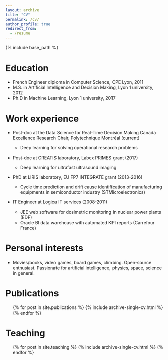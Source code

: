 ```yaml
---
layout: archive
title: "CV"
permalink: /cv/
author_profile: true
redirect_from:
  - /resume
---
```


{% include base_path %}

Education
======
* French Engineer diploma in Computer Science, CPE Lyon, 2011
* M.S. in Artificial Intelligence and Decision Making, Lyon 1 university, 2012
* Ph.D in Machine Learning, Lyon 1 university, 2017

Work experience
======
* Post-doc at the Data Science for Real-Time Decision Making Canada Excellence Research Chair, Polytechnique Montréal (current)
  * Deep learning for solving operational research problems

* Post-doc at CREATIS laboratory, Labex PRIMES grant (2017)
  * Deep learning for ultrafast ultrasound imaging

* PhD at LIRIS laboratory, EU FP7 INTEGRATE grant (2013-2016)
  * Cycle time prediction and drift cause identification of manufacturing equipments in semiconductor industry (STMicroelectronics)

* IT Engineer at Logica IT services (2008-2011)
  * JEE web software for dosimetric monitoring in nuclear power plants (EDF)
  * Oracle BI data warehouse with automated KPI reports (Carrefour France)

Personal interests
======
* Movies/books, video games, board games, climbing. Open-source enthusiast. Passionate for artificial intelligence, physics, space, science in general.

Publications
======
  <ul>{% for post in site.publications %}
    {% include archive-single-cv.html %}
  {% endfor %}</ul>

Teaching
======
  <ul>{% for post in site.teaching %}
    {% include archive-single-cv.html %}
  {% endfor %}</ul>

